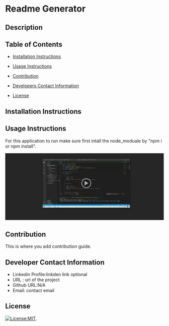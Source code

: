 # Readme Generator

   ## Description
   
   ## Table of Contents
   * [Installation Instructions](#installation-instructions)
   
   * [Usage Instructions](#usage-instructions)
   
   * [Contribution](#Contribution)
   
   * [Developers Contact Information](#Developers-Contact-Information)
     
   * [License](#license)

   ## Installation Instructions
   
   ## Usage Instructions
   For  this application to run make sure first intall the node_moduale by
    "npm i or npm install".


[![readme-generator](./utils/R1.png)](https://drive.google.com/file/d/1K6bXZaN1qq4avKgwp_sL_hT2jDhX2G0h/view?usp=sharing)

   ## Contribution
   This is where you add contribution guide.
   
   ## Developer Contact Information
 * Linkedin Profile:linkden link optional
 * URL : url of the project
* Github URL:N/A
* Email: contact email

## License
   [![License:MIT](https://img.shields.io/badge/License-MIT-yellow.svg)](https://opensource.org/licenses/MIT).

   
  